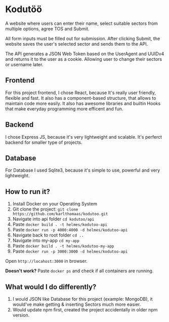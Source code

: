 
# Kodutöö

A website where users can enter their name, select suitable sectors from multiple options, agree TOS and Submit.

All form inputs must be filled out for submission. After clicking Submit, the website saves the user's selected sector and sends them to the API.

The API generates a JSON Web Token based on the UserAgent and UUIDv4 and returns it to the user as a cookie. Allowing user to change their sectors or username later.


## Frontend

For this project frontend, I chose React, because It's really user friendly, flexible and fast. It also has a component-based structure, that allows to maintain code more easily. It also has awesome libraries and builtin Hooks that make everyday programming more efficent and fun.

## Backend
I chose Express JS, because it's very lightweight and scalable. It's perferct backend for smaller type of projects. 

## Database
For Database I used Sqlite3, because it's simple to use, powerful and very lightweight. 


## How to run it?

1. Install Docker on your Operating System
2. Git clone the project: `git clone https://github.com/karlthomaas/kodutoo.git`
3. Navigate into api folder `cd kodutoo/api`
4. Paste `docker build . -t helmes/kodutoo-api`
5. Paste `docker run -p 4000:4000 -d helmes/kodutoo-api`
6. Navigate back to root folder `cd ..`
7. Navigate into my-app `cd my-app`
6. Paste `docker build . -t helmes/kodutoo-my-app`
7. Paste `docker run -p 3000:3000 -d helmes/kodutoo-api`

Open `http://locahost:3000` in browser.

**Doesn't work?**
Paste `docker ps` and check if all containers are running.


## What would I do differently?
1. I would JSON like Database for this project (example: MongoDB), it would've make getting & inserting Sectors much more easier.
2. Would update npm first, created the project accidentally in older npm version.
